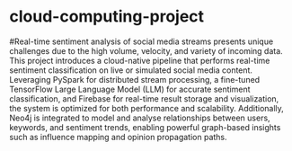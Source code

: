 # cloud-computing-project

#Real-time sentiment analysis of social media streams presents unique challenges due to the high volume, velocity, and variety of incoming data. This project introduces a cloud-native pipeline that performs real-time sentiment classification on live or simulated social media content. Leveraging PySpark for distributed stream processing, a fine-tuned TensorFlow Large Language Model (LLM) for accurate sentiment classification, and Firebase for real-time result storage and visualization, the system is optimized for both performance and scalability. Additionally, Neo4j is integrated to model and analyse relationships between users, keywords, and sentiment trends, enabling powerful graph-based insights such as influence mapping and opinion propagation paths.
